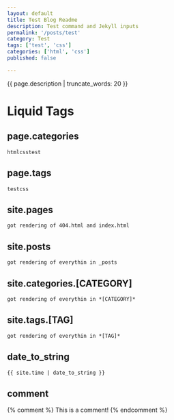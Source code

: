 ```yaml
---
layout: default
title: Test Blog Readme
description: Test command and Jekyll inputs
permalink: '/posts/test'
category: Test
tags: ['test', 'css']
categories: ['html', 'css']
published: false

---
```

<div class=container>
<p>
  {{ page.description | truncate_words: 20 }}
</p>

# Liquid Tags

## page.categories 
`htmlcsstest`

## page.tags
`testcss`

## site.pages
`got rendering of 404.html and index.html`

## site.posts
`got rendering of everythin in _posts`

## site.categories.[CATEGORY]
`got rendering of everythin in *[CATEGORY]*`
## site.tags.[TAG]
`got rendering of everythin in *[TAG]*`
## date_to_string
`{{ site.time | date_to_string }}`

## comment
{% comment %}
  This is a comment!
{% endcomment %}

</div>